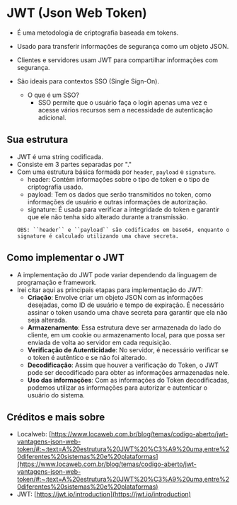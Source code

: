 # JWT (Json Web Token)

- É uma metodologia de criptografia baseada em tokens.
- Usado para transferir informações de segurança como um objeto JSON.
- Clientes e servidores usam JWT para compartilhar informações com segurança.
- São ideais para contextos SSO (Single Sign-On).

  - O que é um SSO?
    - SSO permite que o usuário faça o login apenas uma vez e acesse vários recursos sem a necessidade de autenticação adicional.

## Sua estrutura

- JWT é uma string codificada.
- Consiste em 3 partes separadas por "."
- Com uma estrutura básica formada por `header`, `payload` e `signature`.
  - header: Contém informações sobre o tipo de token e o tipo de criptografia usado.
  - payload: Tem os dados que serão transmitidos no token, como informações de usuário e outras informações de autorização.
  - signature: É usada para verificar a integridade do token e garantir que ele não tenha sido alterado durante a transmissão.
  ```
  OBS: ``header`` e ``payload`` são codificados em base64, enquanto o signature é calculado utilizando uma chave secreta.
  ``` 

## Como implementar o JWT

- A implementação do JWT pode variar dependendo da linguagem de programação e framework.
- Irei citar aqui as principais etapas para implementação do JWT:
  - **Criação**: Envolve criar um objeto JSON com as informações desejadas, como ID de usuário e tempo de expiração. É necessário assinar o token usando uma chave secreta para garantir que ela não seja alterada.
  - **Armazenamento**: Essa estrutura deve ser armazenada do lado do cliente, em um cookie ou armazenamento local, para que possa ser enviada de volta ao servidor em cada requisição.
  - **Verificação de Autenticidade**: No servidor, é necessário verificar se o token é autêntico e se não foi alterado.
  - **Decodificação**: Assim que houver a verificação do Token, o JWT pode ser decodificado para obter as informações armazenadas nele.
  - **Uso das informações**: Com as informações do Token decodificadas, podemos utilizar as informações para autorizar e autenticar o usuário do sistema.

## Créditos e mais sobre

- Localweb: [https://www.locaweb.com.br/blog/temas/codigo-aberto/jwt-vantagens-json-web-token/#:~:text=A%20estrutura%20JWT%20%C3%A9%20uma,entre%20diferentes%20sistemas%20e%20plataformas](https://www.locaweb.com.br/blog/temas/codigo-aberto/jwt-vantagens-json-web-token/#:~:text=A%20estrutura%20JWT%20%C3%A9%20uma,entre%20diferentes%20sistemas%20e%20plataformas)
- JWT: [https://jwt.io/introduction](https://jwt.io/introduction)